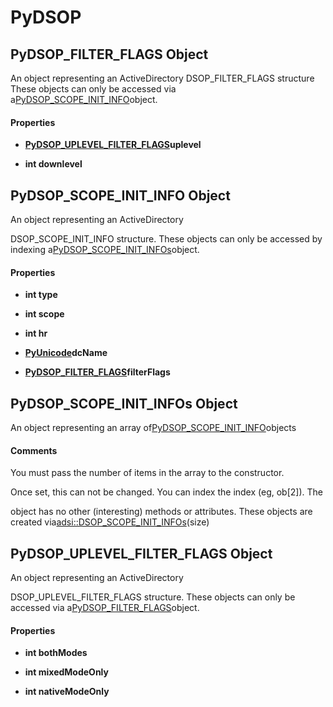 # PyDSOP

## PyDSOP_FILTER_FLAGS Object

An object representing an ActiveDirectory DSOP_FILTER_FLAGS structure
These objects can only be accessed via a[PyDSOP_SCOPE_INIT_INFO](PyDSOP.md#pydsopscope_init_info)object.

#### Properties

  -  __[PyDSOP_UPLEVEL_FILTER_FLAGS](PyDSOP.md#pydsopuplevel_filter_flags)uplevel__ 
    

  -  __int downlevel__ 
    

## PyDSOP_SCOPE_INIT_INFO Object

An object representing an ActiveDirectory 

DSOP_SCOPE_INIT_INFO structure.
These objects can only be accessed by indexing a[PyDSOP_SCOPE_INIT_INFOs](PyDSOP.md#pydsopscope_init_infos)object.

#### Properties

  -  __int type__ 
    

  -  __int scope__ 
    

  -  __int hr__ 
    

  -  __[PyUnicode](#pyunicode)dcName__ 
    

  -  __[PyDSOP_FILTER_FLAGS](PyDSOP.md#pydsopfilter_flags)filterFlags__ 
    

## PyDSOP_SCOPE_INIT_INFOs Object

An object representing an array of[PyDSOP_SCOPE_INIT_INFO](PyDSOP.md#pydsopscope_init_info)objects

#### Comments
You must pass the number of items in the array to the constructor. 

Once set, this can not be changed.  You can index the index (eg, ob[2]).  The 

object has no other (interesting) methods or attributes.
These objects are created via[adsi::DSOP_SCOPE_INIT_INFOs](adsi.md#adsidsop_scope_init_infos)(size)

## PyDSOP_UPLEVEL_FILTER_FLAGS Object

An object representing an ActiveDirectory 

DSOP_UPLEVEL_FILTER_FLAGS structure.
These objects can only be accessed via a[PyDSOP_FILTER_FLAGS](PyDSOP.md#pydsopfilter_flags)object.

#### Properties

  -  __int bothModes__ 
    

  -  __int mixedModeOnly__ 
    

  -  __int nativeModeOnly__ 
    
